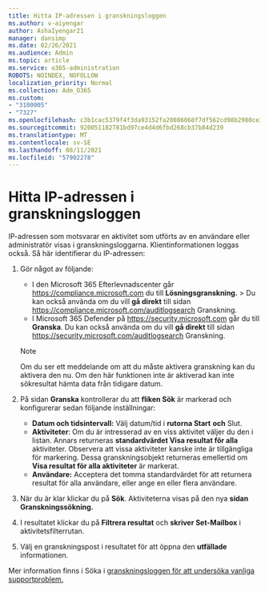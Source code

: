```yaml
---
title: Hitta IP-adressen i granskningsloggen
ms.author: v-aiyengar
author: AshaIyengar21
manager: dansimp
ms.date: 02/26/2021
ms.audience: Admin
ms.topic: article
ms.service: o365-administration
ROBOTS: NOINDEX, NOFOLLOW
localization_priority: Normal
ms.collection: Adm_O365
ms.custom:
- "3100005"
- "7327"
ms.openlocfilehash: c3b1cac5379f4f3da93152fa20086068f7df562cd98b2980ce1b4280e0aa6d5f
ms.sourcegitcommit: 920051182781bd97ce4d4d6fbd268cb37b84d239
ms.translationtype: MT
ms.contentlocale: sv-SE
ms.lasthandoff: 08/11/2021
ms.locfileid: "57902278"
---
```

# <a name="find-the-ip-address-in-audit-log"></a>Hitta IP-adressen i granskningsloggen

IP-adressen som motsvarar en aktivitet som utförts av en användare eller administratör visas i granskningsloggarna. Klientinformationen loggas också. Så här identifierar du IP-adressen:

1. Gör något av följande:
   - I den Microsoft 365 Efterlevnadscenter går <https://compliance.microsoft.com> du till **Lösningsgranskning.** \>  Du kan också använda om du vill **gå direkt** till sidan <https://compliance.microsoft.com/auditlogsearch> Granskning.
   - I Microsoft 365 Defender på <https://security.microsoft.com> går du till **Granska**. Du kan också använda om du vill **gå direkt** till sidan <https://security.microsoft.com/auditlogsearch> Granskning.

    > [!NOTE]
    > Om du ser ett meddelande om att du måste aktivera granskning kan du aktivera den nu. Om den här funktionen inte är aktiverad kan inte sökresultat hämta data från tidigare datum.

2. På sidan **Granska** kontrollerar du att **fliken Sök** är markerad och konfigurerar sedan följande inställningar:
   - **Datum och tidsintervall:** Välj datum/tid i **rutorna Start** **och** Slut.
   - **Aktiviteter**: Om du är intresserad av en viss aktivitet väljer du den i listan. Annars returneras **standardvärdet Visa resultat för alla** aktiviteter. Observera att vissa aktiviteter kanske inte är tillgängliga för markering. Dessa granskningsobjekt returneras emellertid om **Visa resultat för alla aktiviteter** är markerat.
   - **Användare:** Acceptera det tomma standardvärdet för att returnera resultat för alla användare, eller ange en eller flera användare.

3. När du är klar klickar du på **Sök**. Aktiviteterna visas på den nya **sidan Granskningssökning.**

4. I resultatet klickar du på **Filtrera resultat** och **skriver Set-Mailbox** i aktivitetsfilterrutan.

5. Välj en granskningspost i resultatet för att öppna den **utfällade** informationen.

Mer information finns i Söka i [granskningsloggen för att undersöka vanliga supportproblem.](https://docs.microsoft.com/microsoft-365/compliance/auditing-troubleshooting-scenarios)
